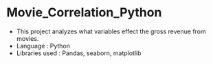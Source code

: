 # Movie_Correlation_Python
- This project analyzes what variables effect the gross revenue from movies.
- Language : Python 
- Libraries used : Pandas, seaborn, matplotlib
